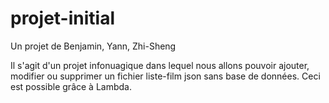 # projet-initial

Un projet de Benjamin, Yann, Zhi-Sheng  

Il s'agit d'un projet infonuagique dans lequel nous allons pouvoir ajouter, modifier ou supprimer un fichier liste-film json sans base de données. Ceci est possible grâce à Lambda.  
